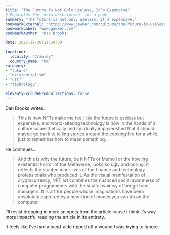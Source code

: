 ```yaml
---
title: "The Future Is Not Only Useless, It’s Expensive"
# Populates the `meta description` for a page
summary: "The future is not only useless, it’s expensive."
bookmarkExternal: "https://www.gawker.com/culture/the-future-is-useless-expensive"
bookmarkLabel: "www.gawker.com"
bookmarkAuthor: "Dan Brooks"

date: 2021-12-28T21:34:00

location:
  locality: "Crawley"
  country_name: "UK"
category:
- "future"
- "existentialism"
- "nft"
- "technology"

eleventyExcludeFromCollections: false
---
```


Dan Brooks writes:

> This is how NFTs make me feel: like the future is useless but expensive, and world-altering technology is now in the hands of a culture so aesthetically and spiritually impoverished that it should maybe go back to telling stories around the cooking fire for a while, just to remember how to mean something.

He continues…

> And this is why the future, be it NFTs or Memoji or the howling existential horror of the Metaverse, looks so ugly and boring: it reflects the stunted inner lives of the finance and technology professionals who produced it. As the visual manifestation of cryptocurrency, NFT art combines the nuanced social awareness of computer programmers with the soulful whimsy of hedge fund managers. It is art for people whose imaginations have been absolutely captured by a new kind of money you can do on the computer.

I’ll resist dropping in more snippets from the article cause I think it’s way more impactful reading the article in its entirety.

It feels like I’ve had a band-aide ripped off a wound I was trying to ignore.
